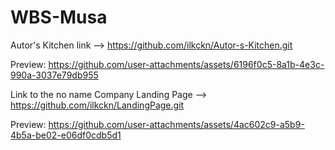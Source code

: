 # WBS-Musa

Autor's Kitchen link --> https://github.com/ilkckn/Autor-s-Kitchen.git

Preview: https://github.com/user-attachments/assets/6196f0c5-8a1b-4e3c-990a-3037e79db955


Link to the no name Company Landing Page --> https://github.com/ilkckn/LandingPage.git

Preview: https://github.com/user-attachments/assets/4ac602c9-a5b9-4b5a-be02-e06df0cdb5d1

